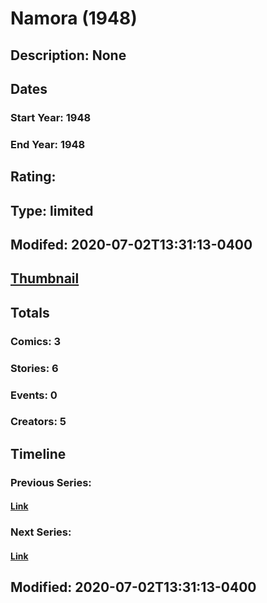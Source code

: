 # Namora (1948)
## Description: None
## Dates
### Start Year: 1948
### End Year: 1948
## Rating: 
## Type: limited
## Modifed: 2020-07-02T13:31:13-0400
## [Thumbnail](http://i.annihil.us/u/prod/marvel/i/mg/c/70/5efe19ce5a252.jpg)
## Totals
### Comics: 3
### Stories: 6
### Events: 0
### Creators: 5
## Timeline
### Previous Series: 
#### [Link]()
### Next Series: 
#### [Link]()
## Modified: 2020-07-02T13:31:13-0400